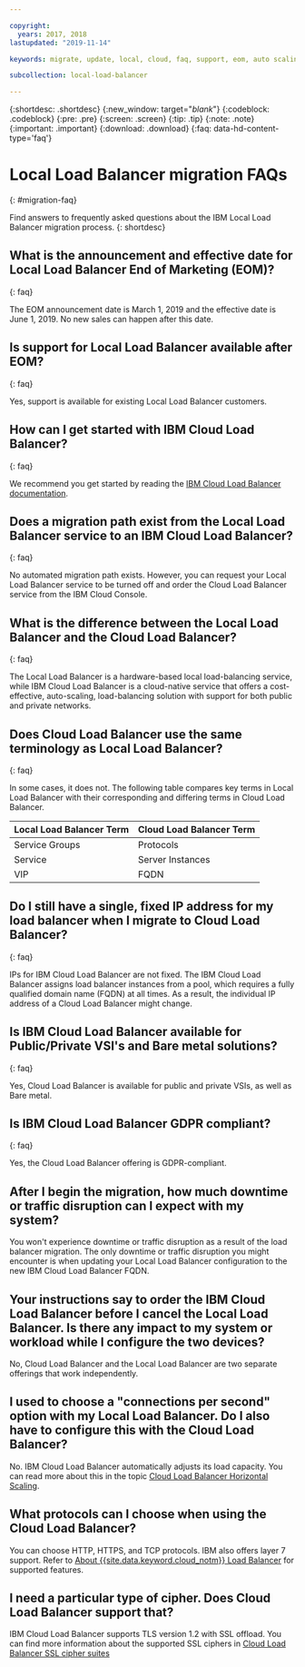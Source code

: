 ```yaml
---

copyright:
  years: 2017, 2018
lastupdated: "2019-11-14"

keywords: migrate, update, local, cloud, faq, support, eom, auto scaling, vip, fqdn, service group, vsi, bare metal, migrating, disruption, scaling, protocol, TLS, version

subcollection: local-load-balancer

---
```


{:shortdesc: .shortdesc}
{:new_window: target="_blank_"}
{:codeblock: .codeblock}
{:pre: .pre}
{:screen: .screen}
{:tip: .tip}
{:note: .note}
{:important: .important}
{:download: .download}
{:faq: data-hd-content-type='faq'}

# Local Load Balancer migration FAQs
{: #migration-faq}

Find answers to frequently asked questions about the IBM Local Load Balancer migration process.
{: shortdesc}

## What is the announcement and effective date for Local Load Balancer End of Marketing (EOM)?
{: faq}

The EOM announcement date is March 1, 2019 and the effective date is June 1, 2019. No new sales can happen after this date.

## Is support for Local Load Balancer available after EOM?
{: faq}

Yes, support is available for existing Local Load Balancer customers.

## How can I get started with IBM Cloud Load Balancer?
{: faq}

We recommend you get started by reading the [IBM Cloud Load Balancer documentation](/docs/loadbalancer-service?topic=loadbalancer-service-getting-started).

## Does a migration path exist from the Local Load Balancer service to an IBM Cloud Load Balancer?
{: faq}

No automated migration path exists. However, you can request your Local Load Balancer service to be turned off and order the Cloud Load Balancer service from the IBM Cloud Console.

## What is the difference between the Local Load Balancer and the Cloud Load Balancer?
{: faq}

The Local Load Balancer is a hardware-based local load-balancing service, while IBM Cloud Load Balancer is a cloud-native service that offers a cost-effective, auto-scaling, load-balancing solution with support for both public and private networks.

## Does Cloud Load Balancer use the same terminology as Local Load Balancer?
{: faq}

In some cases, it does not. The following table compares key terms in Local Load Balancer with their corresponding and differing terms in Cloud Load Balancer.

| Local Load Balancer Term  | Cloud Load Balancer Term |
| ------------- | ------------- |
| Service Groups | Protocols |
| Service | Server Instances |
| VIP | FQDN |

## Do I still have a single, fixed IP address for my load balancer when I migrate to Cloud Load Balancer?
{: faq}

IPs for IBM Cloud Load Balancer are not fixed. The IBM Cloud Load Balancer assigns load balancer instances from a pool, which requires a fully qualified domain name (FQDN) at all times. As a result, the individual IP address of a Cloud Load Balancer might change.

## Is IBM Cloud Load Balancer available for Public/Private VSI's and Bare metal solutions?
{: faq}

Yes, Cloud Load Balancer is available for public and private VSIs, as well as Bare metal.

## Is IBM Cloud Load Balancer GDPR compliant?
{: faq}

Yes, the Cloud Load Balancer offering is GDPR-compliant.

## After I begin the migration, how much downtime or traffic disruption can I expect with my system?

You won't experience downtime or traffic disruption as a result of the load balancer migration. The only downtime or traffic disruption you might encounter is when updating your Local Load Balancer configuration to the new IBM Cloud Load Balancer FQDN.

## Your instructions say to order the IBM Cloud Load Balancer before I cancel the Local Load Balancer. Is there any impact to my system or workload while I configure the two devices?

No, Cloud Load Balancer and the Local Load Balancer are two separate offerings that work independently.

## I used to choose a "connections per second" option with my Local Load Balancer. Do I also have to configure this with the Cloud Load Balancer?

No. IBM Cloud Load Balancer automatically adjusts its load capacity. You can read more about this in the topic [Cloud Load Balancer Horizontal Scaling](/docs/loadbalancer-service?topic=loadbalancer-service-ibm-cloud-load-balancer-basics#horizontal-scaling).

## What protocols can I choose when using the Cloud Load Balancer?

You can choose HTTP, HTTPS, and TCP protocols. IBM also offers layer 7 support. Refer to [About {{site.data.keyword.cloud_notm}} Load Balancer](/docs/loadbalancer-service?topic=loadbalancer-service-about-ibm-cloud-load-balancer) for supported features.

## I need a particular type of cipher. Does Cloud Load Balancer support that?

IBM Cloud Load Balancer supports TLS version 1.2 with SSL offload. You can find more information about the supported SSL ciphers in [Cloud Load Balancer SSL cipher suites](/docs/loadbalancer-service?topic=loadbalancer-service-ssl-offload-with-ibm-cloud-load-balancer#ssl-cipher-suites)
